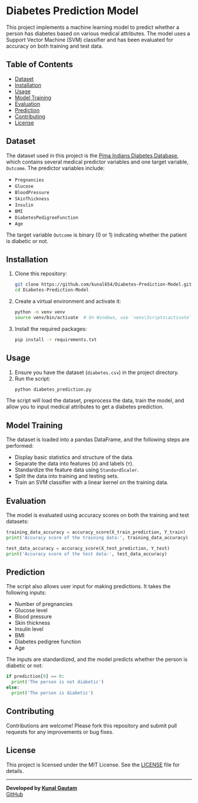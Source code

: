 # Diabetes Prediction Model

This project implements a machine learning model to predict whether a person has diabetes based on various medical attributes. The model uses a Support Vector Machine (SVM) classifier and has been evaluated for accuracy on both training and test data.

## Table of Contents
- [Dataset](#dataset)
- [Installation](#installation)
- [Usage](#usage)
- [Model Training](#model-training)
- [Evaluation](#evaluation)
- [Prediction](#prediction)
- [Contributing](#contributing)
- [License](#license)

## Dataset
The dataset used in this project is the [Pima Indians Diabetes Database](https://www.kaggle.com/uciml/pima-indians-diabetes-database), which contains several medical predictor variables and one target variable, `Outcome`. The predictor variables include:
- `Pregnancies`
- `Glucose`
- `BloodPressure`
- `SkinThickness`
- `Insulin`
- `BMI`
- `DiabetesPedigreeFunction`
- `Age`

The target variable `Outcome` is binary (0 or 1) indicating whether the patient is diabetic or not.

## Installation
1. Clone this repository:
   ```bash
   git clone https://github.com/kunal654/Diabetes-Prediction-Model.git
   cd Diabetes-Prediction-Model
   ```
2. Create a virtual environment and activate it:
   ```bash
   python -m venv venv
   source venv/bin/activate  # On Windows, use `venv\Scripts\activate`
   ```
3. Install the required packages:
   ```bash
   pip install -r requirements.txt
   ```

## Usage
1. Ensure you have the dataset (`diabetes.csv`) in the project directory.
2. Run the script:
   ```bash
   python diabetes_prediction.py
   ```

The script will load the dataset, preprocess the data, train the model, and allow you to input medical attributes to get a diabetes prediction.

## Model Training
The dataset is loaded into a pandas DataFrame, and the following steps are performed:
- Display basic statistics and structure of the data.
- Separate the data into features (`X`) and labels (`Y`).
- Standardize the feature data using `StandardScaler`.
- Split the data into training and testing sets.
- Train an SVM classifier with a linear kernel on the training data.

## Evaluation
The model is evaluated using accuracy scores on both the training and test datasets:
```python
training_data_accuracy = accuracy_score(X_train_prediction, Y_train)
print('Accuracy score of the training data:', training_data_accuracy)

test_data_accuracy = accuracy_score(X_test_prediction, Y_test)
print('Accuracy score of the test data:', test_data_accuracy)
```

## Prediction
The script also allows user input for making predictions. It takes the following inputs:
- Number of pregnancies
- Glucose level
- Blood pressure
- Skin thickness
- Insulin level
- BMI
- Diabetes pedigree function
- Age

The inputs are standardized, and the model predicts whether the person is diabetic or not:
```python
if prediction[0] == 0:
  print('The person is not diabetic')
else:
  print('The person is diabetic')
```

## Contributing
Contributions are welcome! Please fork this repository and submit pull requests for any improvements or bug fixes.

## License
This project is licensed under the MIT License. See the [LICENSE](LICENSE) file for details.

---

**Developed by [Kunal Gautam](https://www.linkedin.com/in/kunal-gautam-2981b2292/)**  
[GitHub](https://github.com/kunal654)
